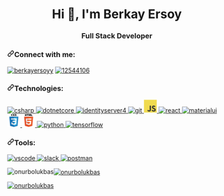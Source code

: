 <h1 align="center">Hi 👋, I'm Berkay Ersoy</h1>
<h3 align="center">Full Stack Developer</h3>


<h3 align="left"><a id="user-content-connect-with-me" class="anchor" aria-hidden="true" href="#connect-with-me"><svg class="octicon octicon-link" viewBox="0 0 16 16" version="1.1" width="16" height="16" aria-hidden="true"><path fill-rule="evenodd" d="M7.775 3.275a.75.75 0 001.06 1.06l1.25-1.25a2 2 0 112.83 2.83l-2.5 2.5a2 2 0 01-2.83 0 .75.75 0 00-1.06 1.06 3.5 3.5 0 004.95 0l2.5-2.5a3.5 3.5 0 00-4.95-4.95l-1.25 1.25zm-4.69 9.64a2 2 0 010-2.83l2.5-2.5a2 2 0 012.83 0 .75.75 0 001.06-1.06 3.5 3.5 0 00-4.95 0l-2.5 2.5a3.5 3.5 0 004.95 4.95l1.25-1.25a.75.75 0 00-1.06-1.06l-1.25 1.25a2 2 0 01-2.83 0z"></path></svg></a>Connect with me:</h3>
<p align="left">
<a href="https://www.linkedin.com/in/resul-berkay-ersoy-b90a221a4/" rel="nofollow"><img align="center" src="https://camo.githubusercontent.com/b0d679e1e6f51de0daaaf64a827865ef3884b73b1902a3a42dc42dc56f925b1d/68747470733a2f2f76656c616e6f76617363756c61722e636f6d2f77702d636f6e74656e742f75706c6f6164732f323032302f30362f4c696e6b6564496e2e706e67" alt="berkayersoyy" height="30" width="30" data-canonical-src="https://velanovascular.com/wp-content/uploads/2020/06/LinkedIn.png" style="max-width:100%;"></a>
 <a href="https://stackoverflow.com/users/story/15672879" rel="nofollow"><img align="center" src="https://camo.githubusercontent.com/d8d9b479c7ac8b63d98c203f535295986cbd27e69ea53851ef790dd700b96408/68747470733a2f2f75706c6f61642e77696b696d656469612e6f72672f77696b6970656469612f636f6d6d6f6e732f7468756d622f652f65662f537461636b5f4f766572666c6f775f69636f6e2e7376672f37363870782d537461636b5f4f766572666c6f775f69636f6e2e7376672e706e67" alt="12544106" height="45" width="45" data-canonical-src="https://upload.wikimedia.org/wikipedia/commons/thumb/e/ef/Stack_Overflow_icon.svg/768px-Stack_Overflow_icon.svg.png" style="max-width:100%;"></a>
</p>
<h3 align="left"><a id="user-content-technologies" class="anchor" aria-hidden="true" href="#technologies"><svg class="octicon octicon-link" viewBox="0 0 16 16" version="1.1" width="16" height="16" aria-hidden="true"><path fill-rule="evenodd" d="M7.775 3.275a.75.75 0 001.06 1.06l1.25-1.25a2 2 0 112.83 2.83l-2.5 2.5a2 2 0 01-2.83 0 .75.75 0 00-1.06 1.06 3.5 3.5 0 004.95 0l2.5-2.5a3.5 3.5 0 00-4.95-4.95l-1.25 1.25zm-4.69 9.64a2 2 0 010-2.83l2.5-2.5a2 2 0 012.83 0 .75.75 0 001.06-1.06 3.5 3.5 0 00-4.95 0l-2.5 2.5a3.5 3.5 0 004.95 4.95l1.25-1.25a.75.75 0 00-1.06-1.06l-1.25 1.25a2 2 0 01-2.83 0z"></path></svg></a>Technologies:</h3>
<p align="left"> 
<a href="https://docs.microsoft.com/en-us/dotnet/csharp/" rel="nofollow"> <img src="https://camo.githubusercontent.com/e5f1cbf59a8752f8a31ba28ea3b788daf4c188a84870865acfc16c5567bfd5ce/68747470733a2f2f7365656b6c6f676f2e636f6d2f696d616765732f432f632d73686172702d632d6c6f676f2d303246313737313442412d7365656b6c6f676f2e636f6d2e706e67" alt="csharp" width="27" height="30" data-canonical-src="https://seeklogo.com/images/C/c-sharp-c-logo-02F17714BA-seeklogo.com.png" style="max-width:100%;"> </a>
<a href="https://dotnet.microsoft.com/" rel="nofollow"> <img src="https://camo.githubusercontent.com/9da8dcab869ba1c5c82b4499b523e33ba56f7fbd68cbf2a41ff141084896d61d/68747470733a2f2f75706c6f61642e77696b696d656469612e6f72672f77696b6970656469612f636f6d6d6f6e732f7468756d622f652f65652f2e4e45545f436f72655f4c6f676f2e7376672f3132303070782d2e4e45545f436f72655f4c6f676f2e7376672e706e67" alt="dotnetcore" width="30" height="30" data-canonical-src="https://upload.wikimedia.org/wikipedia/commons/thumb/e/ee/.NET_Core_Logo.svg/1200px-.NET_Core_Logo.svg.png" style="max-width:100%;"> </a>
<a href="https://identityserver4.readthedocs.io/en/latest/" rel="nofollow"> <img src="https://repository-images.githubusercontent.com/46652227/40902000-8788-11e9-9e34-50b428f439cf" alt="identityserver4" width="30" height="30" style="max-width:100%;"> </a>
<a href="https://git-scm.com/" rel="nofollow"> <img src="https://camo.githubusercontent.com/fbfcb9e3dc648adc93bef37c718db16c52f617ad055a26de6dc3c21865c3321d/68747470733a2f2f7777772e766563746f726c6f676f2e7a6f6e652f6c6f676f732f6769742d73636d2f6769742d73636d2d69636f6e2e737667" alt="git" width="30" height="30" data-canonical-src="https://www.vectorlogo.zone/logos/git-scm/git-scm-icon.svg" style="max-width:100%;"> </a>
<a href="https://developer.mozilla.org/en-US/docs/Web/JavaScript" rel="nofollow"> <img src="https://raw.githubusercontent.com/devicons/devicon/master/icons/javascript/javascript-original.svg" alt="javascript" width="30" height="30" style="max-width:100%;"> </a> 
<a href="https://reactjs.org/" rel="nofollow"> <img src="https://camo.githubusercontent.com/22c60db64e6ede1bbc4ecb83d5e020a9039efb4df30886324c4aab9e955de7ed/68747470733a2f2f75706c6f61642e77696b696d656469612e6f72672f77696b6970656469612f636f6d6d6f6e732f7468756d622f342f34372f52656163742e7376672f3132303070782d52656163742e7376672e706e67" alt="react" width="33" height="30" data-canonical-src="https://upload.wikimedia.org/wikipedia/commons/thumb/4/47/React.svg/1200px-React.svg.png" style="max-width:100%;"> </a> 
 <a href="https://material-ui.com/" rel="nofollow"> <img src="https://camo.githubusercontent.com/247d7cc55bb1a3ee0dcdb1b5e068a4e6e1f0e06ce1d544d5e8c7c24f5becb21e/68747470733a2f2f6d6174657269616c2d75692e636f6d2f7374617469632f6c6f676f5f7261772e737667" alt="materialui" width="30" height="30" data-canonical-src="https://material-ui.com/static/logo_raw.svg" style="max-width:100%;"> </a> 
<a href="https://www.w3schools.com/css/" rel="nofollow"> <img src="https://raw.githubusercontent.com/devicons/devicon/master/icons/css3/css3-original-wordmark.svg" alt="css3" width="30" height="30" style="max-width:100%;"> </a> 
<a href="https://www.w3.org/html/" rel="nofollow"> <img src="https://raw.githubusercontent.com/devicons/devicon/master/icons/html5/html5-original-wordmark.svg" alt="html5" width="30" height="30" style="max-width:100%;"> </a> 
<a href="https://www.python.org/" rel="nofollow"> <img src="https://camo.githubusercontent.com/888e388801f947dec7c3d843942c277af25fe2b1aed1821542c4e711f210312a/68747470733a2f2f75706c6f61642e77696b696d656469612e6f72672f77696b6970656469612f636f6d6d6f6e732f7468756d622f632f63332f507974686f6e2d6c6f676f2d6e6f746578742e7376672f37363870782d507974686f6e2d6c6f676f2d6e6f746578742e7376672e706e67" alt="python" width="30" height="30" style="max-width:100%;"> </a> 
 <a href="https://www.tensorflow.org/" rel="nofollow"> <img src="https://camo.githubusercontent.com/b37a6f7520a19b76cdb4d21dcba8efb6bf0fb77c12710a6ba24105f0ef46fb2e/68747470733a2f2f75706c6f61642e77696b696d656469612e6f72672f77696b6970656469612f636f6d6d6f6e732f7468756d622f322f32642f54656e736f72666c6f775f6c6f676f2e7376672f3132303070782d54656e736f72666c6f775f6c6f676f2e7376672e706e67" alt="tensorflow" width="30" height="30" data-canonical-src="https://upload.wikimedia.org/wikipedia/commons/thumb/2/2d/Tensorflow_logo.svg/1200px-Tensorflow_logo.svg.png" style="max-width:100%;"> </a> 
</p><h3 align="left"><a id="user-content-tools" class="anchor" aria-hidden="true" href="#tools"><svg class="octicon octicon-link" viewBox="0 0 16 16" version="1.1" width="16" height="16" aria-hidden="true"><path fill-rule="evenodd" d="M7.775 3.275a.75.75 0 001.06 1.06l1.25-1.25a2 2 0 112.83 2.83l-2.5 2.5a2 2 0 01-2.83 0 .75.75 0 00-1.06 1.06 3.5 3.5 0 004.95 0l2.5-2.5a3.5 3.5 0 00-4.95-4.95l-1.25 1.25zm-4.69 9.64a2 2 0 010-2.83l2.5-2.5a2 2 0 012.83 0 .75.75 0 001.06-1.06 3.5 3.5 0 00-4.95 0l-2.5 2.5a3.5 3.5 0 004.95 4.95l1.25-1.25a.75.75 0 00-1.06-1.06l-1.25 1.25a2 2 0 01-2.83 0z"></path></svg></a>Tools:</h3>
<a href="https://code.visualstudio.com/" rel="nofollow"> <img src="https://camo.githubusercontent.com/9f1816fe8f44878d77803324ce8e3e1c4d2afc4e3f167b237e93848d3597d4fc/68747470733a2f2f75706c6f61642e77696b696d656469612e6f72672f77696b6970656469612f636f6d6d6f6e732f7468756d622f392f39612f56697375616c5f53747564696f5f436f64655f312e33355f69636f6e2e7376672f3130323470782d56697375616c5f53747564696f5f436f64655f312e33355f69636f6e2e7376672e706e67" alt="vscode" width="30" height="30" data-canonical-src="https://upload.wikimedia.org/wikipedia/commons/thumb/9/9a/Visual_Studio_Code_1.35_icon.svg/1024px-Visual_Studio_Code_1.35_icon.svg.png" style="max-width:100%;"> </a>
<a href="https://slack.com/intl/en-tr/" rel="nofollow"> <img src="https://camo.githubusercontent.com/73fdb461f704939668ec688c0e78b801cd5dd742c77e19b0bcc4284be5137158/68747470733a2f2f63646e2e6272616e64666f6c6465722e696f2f35483434324f33572f61732f706c3534366a2d376c65387a6b2d346e7a7a73312f536c61636b5f4d61726b5f5765622e706e67" alt="slack" width="37" height="37" data-canonical-src="https://cdn.brandfolder.io/5H442O3W/as/pl546j-7le8zk-4nzzs1/Slack_Mark_Web.png" style="max-width:100%;"> </a>
<a href="https://postman.com" rel="nofollow"> <img src="https://camo.githubusercontent.com/93b32389bf746009ca2370de7fe06c3b5146f4c99d99df65994f9ced0ba41685/68747470733a2f2f7777772e766563746f726c6f676f2e7a6f6e652f6c6f676f732f676574706f73746d616e2f676574706f73746d616e2d69636f6e2e737667" alt="postman" width="30" height="30" data-canonical-src="https://www.vectorlogo.zone/logos/getpostman/getpostman-icon.svg" style="max-width:100%;"> </a> 
<p></p>
<p><a target="_blank" rel="noopener noreferrer" href="https://camo.githubusercontent.com/df5eb7eb01e91a3575aef42d57e8af9a939af5555270941915f6054026f89f0e/68747470733a2f2f6769746875622d726561646d652d73746174732e76657263656c2e6170702f6170692f746f702d6c616e67733f757365726e616d653d6f6e7572626f6c756b6261732673686f775f69636f6e733d74727565267468656d653d7261646963616c266c6f63616c653d656e266c61796f75743d636f6d70616374"><img align="left" src="https://camo.githubusercontent.com/df5eb7eb01e91a3575aef42d57e8af9a939af5555270941915f6054026f89f0e/68747470733a2f2f6769746875622d726561646d652d73746174732e76657263656c2e6170702f6170692f746f702d6c616e67733f757365726e616d653d6f6e7572626f6c756b6261732673686f775f69636f6e733d74727565267468656d653d7261646963616c266c6f63616c653d656e266c61796f75743d636f6d70616374" alt="onurbolukbas" data-canonical-src="https://github-readme-stats.vercel.app/api/top-langs?username=onurbolukbas&amp;show_icons=true&amp;theme=radical&amp;locale=en&amp;layout=compact" style="max-width:100%;"></a></p>
<p> <a target="_blank" rel="noopener noreferrer" href="https://camo.githubusercontent.com/b88ccf66c56926295508d4c8bd7924020081e220427cd90fb13995f95395cebe/68747470733a2f2f6769746875622d726561646d652d73746174732e76657263656c2e6170702f6170693f757365726e616d653d6f6e7572626f6c756b6261732673686f775f69636f6e733d74727565267468656d653d7261646963616c266c6f63616c653d656e26636f756e745f707269766174653d7472756526686964653d697373756573"><img align="center" src="https://camo.githubusercontent.com/b88ccf66c56926295508d4c8bd7924020081e220427cd90fb13995f95395cebe/68747470733a2f2f6769746875622d726561646d652d73746174732e76657263656c2e6170702f6170693f757365726e616d653d6f6e7572626f6c756b6261732673686f775f69636f6e733d74727565267468656d653d7261646963616c266c6f63616c653d656e26636f756e745f707269766174653d7472756526686964653d697373756573" alt="onurbolukbas" width="50%" data-canonical-src="https://github-readme-stats.vercel.app/api?username=onurbolukbas&amp;show_icons=true&amp;theme=radical&amp;locale=en&amp;count_private=true&amp;hide=issues" style="max-width:100%;"></a></p>
<div>
<p align="left"> <a target="_blank" rel="noopener noreferrer" href="https://camo.githubusercontent.com/d34a145846c198948f9a8bf7ee5eb324b2989c90d16cc69e0cd5e5425c8b9fd9/68747470733a2f2f6b6f6d617265762e636f6d2f67687076632f3f757365726e616d653d6f6e7572626f6c756b626173"><img src="https://camo.githubusercontent.com/d34a145846c198948f9a8bf7ee5eb324b2989c90d16cc69e0cd5e5425c8b9fd9/68747470733a2f2f6b6f6d617265762e636f6d2f67687076632f3f757365726e616d653d6f6e7572626f6c756b626173" alt="onurbolukbas" data-canonical-src="https://komarev.com/ghpvc/?username=onurbolukbas" style="max-width:100%;"></a> </p>
 </div>
</article>
  </div>
